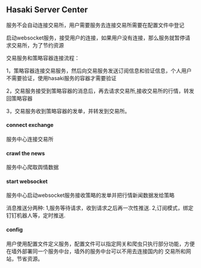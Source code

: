 ## Hasaki Server Center

服务不会自动连接交易所，用户需要服务去连接交易所需要在配置文件中登记

启动websocket服务，接受用户的连接，如果用户没有连接，那么服务就暂停请求交易所，为了节约资源

交易服务和策略容器连接流程：

1，策略容器连接交易服务，然后向交易服务发送订阅信息和验证信息，个人用户不需要验证，使用hasaki服务的容器才需要验证

2，交易服务接受到策略容器的消息后，再去请求交易所,接收交易所的行情，转发回策略容器

3，交易服务收到策略容器的发单，并转发到交易所。

#### connect exchange

服务中心连接交易所

#### crawl the news

服务中心爬取舆情数据

#### start websocket

服务中心启动websocket服务接收策略的发单并把行情新闻数据发给策略

消息推送分两种:  1,服务等待请求，收到请求之后再一次性推送. 2,订阅模式，绑定钉钉机器人等，定时推送.

#### config

用户使用配置文件定义服务，配置文件可以指定网关和爬虫只执行部分功能，方便在墙外部署同一个服务中台，墙外的服务中台可以不用去连接国内的
交易所和网站，节省资源。

